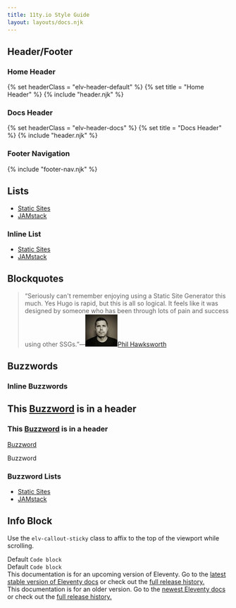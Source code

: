 ```yaml
---
title: 11ty.io Style Guide
layout: layouts/docs.njk
---
```


## Header/Footer

### Home Header

<div class="elv-sg-component">
{% set headerClass = "elv-header-default" %}
{% set title = "Home Header" %}
{% include "header.njk" %}
</div>

### Docs Header

<div class="elv-sg-component">
{% set headerClass = "elv-header-docs" %}
{% set title = "Docs Header" %}
{% include "header.njk" %}
</div>

### Footer Navigation

<div class="elv-sg-component">
{% include "footer-nav.njk" %}
</div>

## Lists

<div class="elv-sg-component">
<ul class="list-bare">
  <li class="list-bare-item"><a href="/docs/resources/#static-sites">Static Sites</a></li>
  <li class="list-bare-item"><a href="/docs/resources/#jamstack">JAMstack</a></li>
</ul>
</div>

### Inline List

<div class="elv-sg-component">
<ul class="inlinelist">
  <li class="inlinelist-item"><a href="/docs/resources/#static-sites">Static Sites</a></li>
  <li class="inlinelist-item"><a href="/docs/resources/#jamstack">JAMstack</a></li>
</ul>
</div>

## Blockquotes

<div class="elv-sg-component">
    <blockquote>“Seriously can't remember enjoying using a Static Site Generator this much. Yes Hugo is rapid, but this is all so logical. It feels like it was designed by someone who has been through lots of pain and success using other SSGs.”—<a href="https://twitter.com/philhawksworth"><img src="/img/avatars/philhawksworth.jpg" alt="@philhawksworth">Phil Hawksworth</a></blockquote>
</div>

## Buzzwords

### Inline Buzzwords

<div class="elv-sg-component">
<h2>This <a href="#" class="buzzword">Buzzword</a> is in a header</h2>
<h3>This <a href="#" class="buzzword">Buzzword</a> is in a header</h3>
<div><a href="#" class="buzzword">Buzzword</a></div>
<p><span class="buzzword">Buzzword</span></p>
</div>

### Buzzword Lists

<div class="elv-sg-component">
<ul class="buzzword-list">
  <li><a href="/docs/resources/#static-sites">Static Sites</a></li>
  <li><a href="/docs/resources/#jamstack">JAMstack</a></li>
</ul>
</div>

## Info Block

Use the `elv-callout-sticky` class to affix to the top of the viewport while scrolling.

<div class="elv-sg-component">
    <div class="elv-callout">Default <code>Code block</code></div>
</div>

<div class="elv-sg-component">
    <div class="elv-callout elv-callout-warn">Default <code>Code block</code></div>
</div>

<div class="elv-sg-component">
    <div class="elv-callout elv-callout-info">This documentation is for an upcoming version of Eleventy. Go to the <a href="https://www.11ty.io/docs/">latest stable version of Eleventy docs</a> or check out the <a href="https://www.11ty.io/docs/versions/">full release history.</a></div>
</div>

<div class="elv-sg-component">
    <div class="elv-callout elv-callout-warn">This documentation is for an older version. Go to the <a href="https://www.11ty.io/docs/">newest Eleventy docs</a> or check out the <a href="https://www.11ty.io/docs/versions/">full release history.</a></div>
</div>